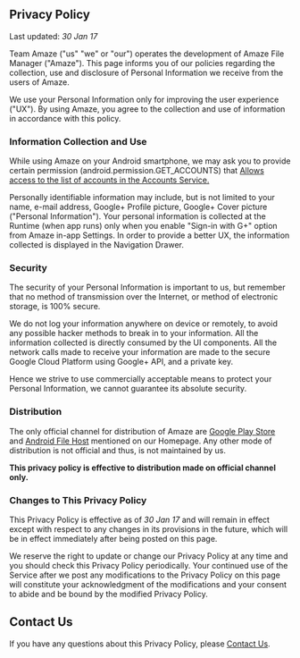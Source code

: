Privacy Policy
---

Last updated: *30 Jan 17*

Team Amaze ("us" "we" or "our") operates the development of Amaze File Manager ("Amaze"). 
This page informs you of our policies regarding the collection, use and disclosure of 
Personal Information we receive from the users of Amaze.

We use your Personal Information only for improving the user experience ("UX"). By using Amaze, 
you agree to the collection and use of information in accordance with this policy.

### Information Collection and Use
While using Amaze on your Android smartphone, we may ask you to provide certain 
permission (android.permission.GET_ACCOUNTS) that 
[Allows access to the list of accounts in the Accounts Service.](https://developer.android.com/reference/android/Manifest.permission.html#GET_ACCOUNTS)

Personally identifiable information may include, but is not limited to your name, e-mail address, Google+ Profile picture, Google+ Cover picture ("Personal Information").
Your personal information is collected at the Runtime (when app runs) only when you enable "Sign-in with G+" option from Amaze in-app Settings.
In order to provide a better UX, the information collected is displayed in the Navigation Drawer.

### Security
The security of your Personal Information is important to us, but remember that no method of
transmission over the Internet, or method of electronic storage, is 100% secure. 

We do not log your information anywhere on device or remotely, to avoid any possible hacker methods to break in to your information.
All the information collected is directly consumed by the UI components.
All the network calls made to receive your information are made to the secure Google Cloud Platform using Google+ API, and a private key.

Hence we strive to use commercially acceptable means to protect your Personal Information, we cannot guarantee its
absolute security.

### Distribution
The only official channel for distribution of Amaze are [Google Play Store](https://play.google.com/store/apps/details?id=com.amaze.filemanager) and [Android File Host](https://www.androidfilehost.com/?w=files&flid=73967) mentioned on our Homepage. Any other mode of distribution is not official and thus, is not maintained by us. 

**This privacy policy is effective to distribution made on official channel only.**

### Changes to This Privacy Policy
This Privacy Policy is effective as of *30 Jan 17* and will remain in effect except with respect to any
changes in its provisions in the future, which will be in effect immediately after being posted on this
page.

We reserve the right to update or change our Privacy Policy at any time and you should check this
Privacy Policy periodically. Your continued use of the Service after we post any modifications to the
Privacy Policy on this page will constitute your acknowledgment of the modifications and your
consent to abide and be bound by the modified Privacy Policy.

## Contact Us
If you have any questions about this Privacy Policy, please [Contact Us](mailto:vishalmeham2@gmail.com).





